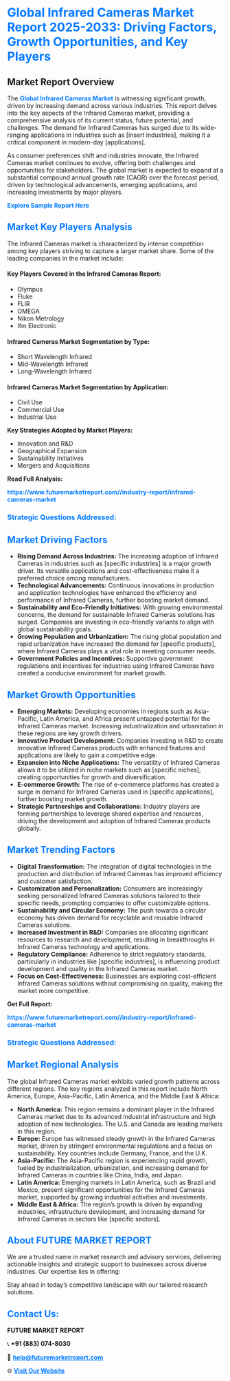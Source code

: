 <h1 style="color: #007BFF;">Global Infrared Cameras Market Report 2025-2033: Driving Factors, Growth Opportunities, and Key Players</h1>

<section id="overview">
<h2>Market Report Overview</h2>
<p>The <a href="https://www.futuremarketreport.com//industry-report/infrared-cameras-market" style="color: #007BFF; text-decoration: none;"><strong>Global Infrared Cameras Market</strong></a> is witnessing significant growth, driven by increasing demand across various industries. This report delves into the key aspects of the Infrared Cameras market, providing a comprehensive analysis of its current status, future potential, and challenges. The demand for Infrared Cameras has surged due to its wide-ranging applications in industries such as [insert industries], making it a critical component in modern-day [applications].</p>
<p>As consumer preferences shift and industries innovate, the Infrared Cameras market continues to evolve, offering both challenges and opportunities for stakeholders. The global market is expected to expand at a substantial compound annual growth rate (CAGR) over the forecast period, driven by technological advancements, emerging applications, and increasing investments by major players.</p>
</section>

<section id="overview">
<p><a href="https://www.futuremarketreport.com//request-sample/reportId=75511" style="color: #007BFF; text-decoration: none;"><strong>Explore Sample Report Here</strong></a></p>
</section>

<section id="key-players">
<h2 style="color: #007BFF;">Market Key Players Analysis</h2>
<p>The Infrared Cameras market is characterized by intense competition among key players striving to capture a larger market share. Some of the leading companies in the market include:</p>
<h4>Key Players Covered in the Infrared Cameras Report:</h4>
<ul><li>Olympus</li><li>Fluke</li><li>FLIR</li><li>OMEGA</li><li>Nikon Metrology</li><li>Ifm Electronic</li></ul>
<h4>Infrared Cameras Market Segmentation by Type:</h4>
<ul><li>Short Wavelength Infrared</li><li>Mid-Wavelength Infrared</li><li>Long-Wavelength Infrared</li></ul>

<h4>Infrared Cameras Market Segmentation by Application:</h4>
<ul><li>Civil Use</li><li>Commercial Use</li><li>Industrial Use</li></ul>
<p><strong>Key Strategies Adopted by Market Players:</strong></p>
<ul>
<li>Innovation and R&D</li>
<li>Geographical Expansion</li>
<li>Sustainability Initiatives</li>
<li>Mergers and Acquisitions</li>
</ul>
</section>

<section>
<p><strong>Read Full Analysis: </strong></p><a href="https://www.futuremarketreport.com//industry-report/infrared-cameras-market" style="color: #007BFF; text-decoration: none;"><strong>https://www.futuremarketreport.com//industry-report/infrared-cameras-market</strong></a>
<h3 style="color: #007BFF;">Strategic Questions Addressed:</h3>
</section>

<section id="driving-factors">
<h2 style="color: #007BFF;">Market Driving Factors</h2>
<ul>
<li><strong>Rising Demand Across Industries:</strong> The increasing adoption of Infrared Cameras in industries such as [specific industries] is a major growth driver. Its versatile applications and cost-effectiveness make it a preferred choice among manufacturers.</li>
<li><strong>Technological Advancements:</strong> Continuous innovations in production and application technologies have enhanced the efficiency and performance of Infrared Cameras, further boosting market demand.</li>
<li><strong>Sustainability and Eco-Friendly Initiatives:</strong> With growing environmental concerns, the demand for sustainable Infrared Cameras solutions has surged. Companies are investing in eco-friendly variants to align with global sustainability goals.</li>
<li><strong>Growing Population and Urbanization:</strong> The rising global population and rapid urbanization have increased the demand for [specific products], where Infrared Cameras plays a vital role in meeting consumer needs.</li>
<li><strong>Government Policies and Incentives:</strong> Supportive government regulations and incentives for industries using Infrared Cameras have created a conducive environment for market growth.</li>
</ul>
</section>

<section id="growth-opportunities">
<h2 style="color: #007BFF;">Market Growth Opportunities</h2>
<ul>
<li><strong>Emerging Markets:</strong> Developing economies in regions such as Asia-Pacific, Latin America, and Africa present untapped potential for the Infrared Cameras market. Increasing industrialization and urbanization in these regions are key growth drivers.</li>
<li><strong>Innovative Product Development:</strong> Companies investing in R&D to create innovative Infrared Cameras products with enhanced features and applications are likely to gain a competitive edge.</li>
<li><strong>Expansion into Niche Applications:</strong> The versatility of Infrared Cameras allows it to be utilized in niche markets such as [specific niches], creating opportunities for growth and diversification.</li>
<li><strong>E-commerce Growth:</strong> The rise of e-commerce platforms has created a surge in demand for Infrared Cameras used in [specific applications], further boosting market growth.</li>
<li><strong>Strategic Partnerships and Collaborations:</strong> Industry players are forming partnerships to leverage shared expertise and resources, driving the development and adoption of Infrared Cameras products globally.</li>
</ul>
</section>

<section id="trending-factors">
<h2 style="color: #007BFF;">Market Trending Factors</h2>
<ul>
<li><strong>Digital Transformation:</strong> The integration of digital technologies in the production and distribution of Infrared Cameras has improved efficiency and customer satisfaction.</li>
<li><strong>Customization and Personalization:</strong> Consumers are increasingly seeking personalized Infrared Cameras solutions tailored to their specific needs, prompting companies to offer customizable options.</li>
<li><strong>Sustainability and Circular Economy:</strong> The push towards a circular economy has driven demand for recyclable and reusable Infrared Cameras solutions.</li>
<li><strong>Increased Investment in R&D:</strong> Companies are allocating significant resources to research and development, resulting in breakthroughs in Infrared Cameras technology and applications.</li>
<li><strong>Regulatory Compliance:</strong> Adherence to strict regulatory standards, particularly in industries like [specific industries], is influencing product development and quality in the Infrared Cameras market.</li>
<li><strong>Focus on Cost-Effectiveness:</strong> Businesses are exploring cost-efficient Infrared Cameras solutions without compromising on quality, making the market more competitive.</li>
</ul>
</section>

<section>
<p><strong>Get Full Report: </strong></p><a href="https://www.futuremarketreport.com//industry-report/infrared-cameras-market" style="color: #007BFF; text-decoration: none;"><strong>https://www.futuremarketreport.com//industry-report/infrared-cameras-market</strong></a>
<h3 style="color: #007BFF;">Strategic Questions Addressed:</h3>
</section>


<section id="regional-analysis">
<h2 style="color: #007BFF;">Market Regional Analysis</h2>
<p>The global Infrared Cameras market exhibits varied growth patterns across different regions. The key regions analyzed in this report include North America, Europe, Asia-Pacific, Latin America, and the Middle East & Africa:</p>
<ul>
<li><strong>North America:</strong> This region remains a dominant player in the Infrared Cameras market due to its advanced industrial infrastructure and high adoption of new technologies. The U.S. and Canada are leading markets in this region.</li>
<li><strong>Europe:</strong> Europe has witnessed steady growth in the Infrared Cameras market, driven by stringent environmental regulations and a focus on sustainability. Key countries include Germany, France, and the U.K.</li>
<li><strong>Asia-Pacific:</strong> The Asia-Pacific region is experiencing rapid growth, fueled by industrialization, urbanization, and increasing demand for Infrared Cameras in countries like China, India, and Japan.</li>
<li><strong>Latin America:</strong> Emerging markets in Latin America, such as Brazil and Mexico, present significant opportunities for the Infrared Cameras market, supported by growing industrial activities and investments.</li>
<li><strong>Middle East & Africa:</strong> The region’s growth is driven by expanding industries, infrastructure development, and increasing demand for Infrared Cameras in sectors like [specific sectors].</li>
</ul>
</section>

<footer>
<h2 style="color: #007BFF;">About FUTURE MARKET REPORT</h2>
<p>We are a trusted name in market research and advisory services, delivering actionable insights and strategic support to businesses across diverse industries. Our expertise lies in offering:</p>

<p>Stay ahead in today’s competitive landscape with our tailored research solutions.</p>

<h2 style="color: #007BFF;">Contact Us:</h2>
<p><strong>FUTURE MARKET REPORT</strong></p>
<p>📞 <strong>+91 (883) 074-8030</strong></p>
<p>📧 <strong><a href="mailto:help@futuremarketreport.com" style="color: #007BFF;">help@futuremarketreport.com</a></strong></p>
<p>🌐 <strong><a href="https://www.futuremarketreport.com/" style="color: #007BFF;">Visit Our Website</a></strong></p>
</footer>